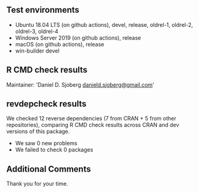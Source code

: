 ## Test environments
* Ubuntu 18.04 LTS (on github actions), devel, release, oldrel-1, oldrel-2, oldrel-3, oldrel-4
* Windows Server 2019 (on github actions), release
* macOS (on github actions), release
* win-builder devel

## R CMD check results
Maintainer: 'Daniel D. Sjoberg <danield.sjoberg@gmail.com>'

## revdepcheck results

We checked 12 reverse dependencies (7 from CRAN + 5 from other repositories), comparing R CMD check results across CRAN and dev versions of this package.

 * We saw 0 new problems
 * We failed to check 0 packages

## Additional Comments

Thank you for your time.
